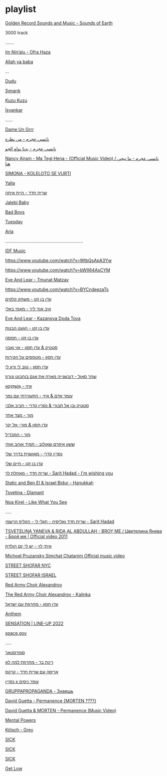 # playlist


[Golden Record Sounds and Music - Sounds of Earth
](https://science.nasa.gov/mission/voyager/golden-record-contents/sounds/)


3000 track

.......

[ Im Nin’alu - Ofra Haza](https://www.youtube.com/watch?v=ZRnzTTYk7_Q)


[Allah ya baba](https://www.youtube.com/watch?v=0-6k2Cd5hVE)


...

[Dudu](https://www.youtube.com/watch?v=SCZgGVqVsbY)

[Şımarık](https://www.youtube.com/watch?v=cpp69ghR1IM)

[Kuzu Kuzu](https://www.youtube.com/watch?v=NAHRpEqgcL4) 

[ İsyankar](https://www.youtube.com/watch?v=Nb4G-O1LHhc)

......


[Dame Un Grrr](https://www.youtube.com/watch?v=vuMyYFvnTXg)

[ نانسي عجرم - من نظرة](https://www.youtube.com/watch?v=UFn1-pTQ85s)

[‏نانسي عجرم - بدنا نولع الجو](https://www.youtube.com/watch?v=iOP9PYLICK8)


[ Nancy Ajram - Ma Tegi Hena - (Official Music Video) / نانسي عجرم - ما تيجي هنا
](https://www.youtube.com/watch?v=UBBxGHvjNFM)

[SIMONA - KOLELOTO SE VURTI](https://www.youtube.com/watch?v=op9mC4j0PJM) 

[Yalla](https://www.youtube.com/watch?v=i7wveOu5hkQ)

[שרית חדד - היית איתה ](https://www.youtube.com/watch?v=duqK735HJyI)

[Jalebi Baby](https://www.youtube.com/watch?v=IFtwhMK64H8)

[Bad Boys](https://www.youtube.com/watch?v=6ttobrfMnyQ)

[Tuesday](https://www.youtube.com/watch?v=Y1_VsyLAGuk)

[Aria](https://www.youtube.com/watch?v=QZk3WKJc1ME)

..............................................................

 [IDF Music](https://www.youtube.com/playlist?list=PLObnKQho8o8NSEiGqPA0Ie0Upm4EFaKFp)

https://www.youtube.com/watch?v=WtbQsApA3Yw

https://www.youtube.com/watch?v=bWII64AsCYM

[Eve And Lear - Tmunat Matzav](https://www.youtube.com/watch?v=4BdWE5YQTmE)

https://www.youtube.com/watch?v=BYCndeezaTs

[ עדן בן זקן - משחק קלפים](https://www.youtube.com/watch?v=0uPx3_zaA50)


[איב אנד ליר - מאמי באלי](https://www.youtube.com/watch?v=CPF8OUF3dG4 )



[ Eve And Lear - Kazanova Doda Tova](https://www.youtube.com/watch?v=iIE267YyI44)

[עדן בן זקן - הגענו הבנות](https://www.youtube.com/watch?v=MbfNHvxwu_c)

[עדן בן זקן - חמסה ](https://www.youtube.com/watch?v=b3QTszIIMJs)

[סטטיק & עדן חסון - אוי ואבוי](https://www.youtube.com/watch?v=4X0XpX2RXks
) 

[עדן חסון - מטפסים על הקירות](https://www.youtube.com/watch?v=L2UV08m0DqY)


[ עדן חסון - טוב לי ורע לי](https://www.youtube.com/watch?v=5mCDA-TmeAY) 

 [שחר סאול - דובשנייה מארח את אגם בוחבוט ונורוז](https://www.youtube.com/watch?v=0aoNAe3BhAg)

[איזי - גֻּושְׁפַּנְקָא](https://www.youtube.com/watch?v=o8ArEYZ9G4Y)

[עומר אדם & איזי - התעוררתי עם נמר](https://www.youtube.com/watch?v=ucnJWiWFGaQ)
  
[סטטיק ובן אל תבורי & נסרין קדרי - חביב אלבי](https://www.youtube.com/watch?v=lYfrKmEYpdA)

[מור - מצד אחד](https://www.youtube.com/watch?v=PGRrq4yP0hw)

[עדן חסון & מור- אל יקר](https://www.youtube.com/watch?v=QsQsgv1PhNU) 

[מור - המבדיל](https://www.youtube.com/watch?v=S_at_rFif8k)

[ששון איפרם שאולוב - תמיד אוהב אותי ](https://www.youtube.com/watch?v=rgSvk335zis)

[נסרין קדרי - מאושרת בדרך שלי](https://www.youtube.com/watch?v=ZUE6L63C68k) 

[עדן בן זקן - חיים שלי](https://www.youtube.com/watch?v=qEEzKfGa1oY)


[שרית חדד - מאחלת לך - Sarit Hadad - I'm wishing you](https://www.youtube.com/watch?v=7QkhkMRWb28)


[Static and Ben El & Israel Bidur - Hanukkah](https://www.youtube.com/watch?v=P_mo8YCUEgw )

[Tsvetina - Diamant](https://www.youtube.com/watch?v=X8-P5OYKVH0 )

 [Noa Kirel - Like What You See](https://www.youtube.com/watch?v=_dpNA4LOv14)


.....

[  שרית חדד ואליסיה - תגלי לי - הקליפ הרשמי - Sarit Hadad
](https://www.youtube.com/watch?v=-RVzyx_wJ5U)


[TSVETELINA YANEVA & RIDA AL ABDULLAH - BROY ME / Цветелина Янева - Брой ме | Official video 2011](https://www.youtube.com/watch?v=J1E9A3YX-EU) 

 [איתי לוי - יש לי יום הולדת](https://www.youtube.com/watch?v=pl1wawr3ff8)


[ Michoel Pruzansky Simchat Chatanim Official music video
](https://www.youtube.com/watch?v=uu67YW2mEHI)

[ STREET SHOFAR NYC
](https://www.youtube.com/watch?v=R9OrWMSMKXg)

[ STREET SHOFAR ISRAEL
](https://www.youtube.com/watch?v=awATvJ9LK9o)


[ Red Army Choir Alexandrov
](https://www.youtube.com/@RedArmyChoirAlexandrov/videos)

[ The Red Army Choir Alexandrov - Kalinka](https://www.youtube.com/watch?v=oCc7ySI9YMw)


[ עדן חסון - מחרוזת עם ישראל](https://www.youtube.com/watch?v=GwEm2r9sZpE)


 [Anthem](https://www.youtube.com/watch?v=M-6E_aaaqPM)

 [ SENSATION | LINE-UP 2022](https://www.youtube.com/watch?v=icl9tp2YDhg)


[space.gov](https://www.youtube.com/@TeamSpaceIL)


.....


[סופרסטאר](https://www.youtube.com/watch?v=1oeubF55EOA)
 
  [רינת בר - מחרוזת למה לא](https://www.youtube.com/watch?v=5Ac4_6nFZ2M )

[אריסה עם שרית חדד - קרקס ](https://www.youtube.com/watch?v=CcWGhp667mk)

[ נסרין x עופר ניסים](https://www.youtube.com/watch?v=D1ZfrQ-iDuM)





 [GRUPPAPROPAGANDA - Знаешь](https://www.youtube.com/watch?v=WzkLdxeBPfY)


[David Guetta - Permanence {MORTEN ????}](https://www.youtube.com/watch?v=Xm5wz96c7Ec)  

[ David Guetta & MORTEN - Permanence (Music Video)
](https://www.youtube.com/watch?v=U33VOkH-iOs)

[Mental Powers](https://www.youtube.com/watch?v=f_Rq20mwd7U)

[Kölsch - Grey](https://www.youtube.com/watch?v=mVM8D0BQLyY)


[SICK](https://www.youtube.com/watch?v=Qkal7K4Qh9M)

[SICK](https://www.youtube.com/watch?v=Qkal7K4Qh9M) 

[SICK](https://www.youtube.com/watch?v=Qkal7K4Qh9M) 


[Get Low](https://www.youtube.com/watch?v=12CeaxLiMgE)

